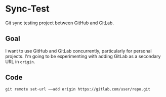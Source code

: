# Sync-Test
Git sync testing project between GitHub and GitLab. 

## Goal

I want to use GitHub and GitLab concurrently, particularly for personal projects. I'm going to be experimenting with adding GitLab as a secondary URL in `origin`.

## Code


`git remote set-url ––add origin https://gitlab.com/user/repo.git`

